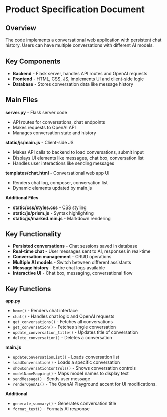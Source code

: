 # Product Specification Document 

## Overview

The code implements a conversational web application with persistent chat history. Users can have multiple conversations with different AI models.

## Key Components

- **Backend** - Flask server, handles API routes and OpenAI requests 
- **Frontend** - HTML, CSS, JS, implements UI and client-side logic
- **Database** - Stores conversation data like message history

## Main Files

**server.py** - Flask server code 

- API routes for conversations, chat endpoints
- Makes requests to OpenAI API 
- Manages conversation state and history

**static/js/main.js** - Client-side JS

- Makes API calls to backend to load conversations, submit input
- Displays UI elements like messages, chat box, conversation list
- Handles user interactions like sending messages  

**templates/chat.html** - Conversational web app UI

- Renders chat log, composer, conversation list
- Dynamic elements updated by main.js

**Additional Files**

- **static/css/styles.css** - CSS styling
- **static/js/prism.js** - Syntax highlighting 
- **static/js/marked.min.js** - Markdown rendering

## Key Functionality

- **Persisted conversations** - Chat sessions saved in database
- **Real-time chat** - User messages sent to AI, responses in real-time
- **Conversation management** - CRUD operations  
- **Multiple AI models** - Switch between different assistants
- **Message history** - Entire chat logs available  
- **Interactive UI** - Chat box, messaging, conversational flow

## Key Functions

**app.py**

- `home()` - Renders chat interface
- `chat()` - Handles chat logic and OpenAI requests
- `get_conversations()` - Fetches all conversations 
- `get_conversation()` - Fetches single conversation
- `update_conversation_title()` - Updates title of conversation
- `delete_conversation()` - Deletes a conversation

**main.js**

- `updateConversationList()` - Loads conversation list 
- `loadConversation()` - Loads a specific conversation
- `showConversationControls()` - Shows conversation controls
- `modelNameMapping()` - Maps model names to display text
- `sendMessage()` - Sends user message
- `renderOpenAI()` - The OpenAI Playground accent for UI modifications.

**Additional** 

- `generate_summary()` - Generates conversation title
- `format_text()` - Formats AI response

